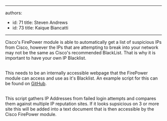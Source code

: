 

---
authors:
  - id: 71
    title: Steven Andrews
  - id: 73
    title: Kaique Biancatti
---




<span class='intro'> Cisco's FirePower module is able to automatically get a list of suspicious IPs from Cisco, however the IPs that are attempting to break into your network may not be the same as Cisco's recommended BlackList. That is why it is important to have your own IP Blacklist.<br><br> </span>

<p>​This needs to be an internally accessible webpage that the FirePower module can access and use as it's Blacklist. An example script for this can be found on&#160;<a href="https&#58;//github.com/SSWConsulting/BlacklistChecker">GitHub</a>.&#160;​<br><br></p><p>This script gathers IP Addresses from failed login attempts and compares them against multiple IP reputation sites. If it looks supsicious on 3 or more site this will be added into a text document that is then accessible by the Cisco FirePower module.​<br></p>


